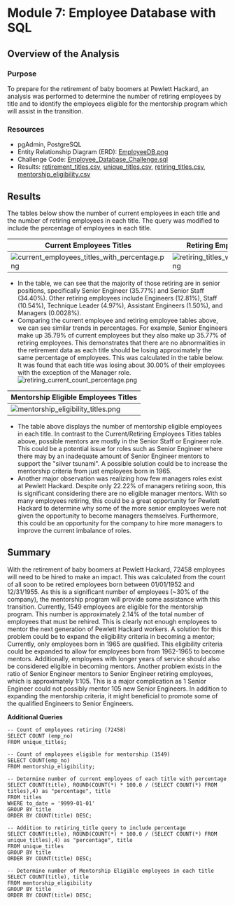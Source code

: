 # Module 7: Employee Database with SQL

## Overview of the Analysis

### Purpose
To prepare for the retirement of baby boomers at Pewlett Hackard, an analysis was performed to determine the number of retiring employees by title and to identify the employees eligible for the mentorship program which will assist in the transition. 

### Resources
* pgAdmin, PostgreSQL
* Entity Relationship Diagram (ERD): [EmployeeDB.png](https://github.com/daniel-sh-au/UofT_DataBC_Module07_Pewlett-Hackard-Analysis/blob/main/Queries/EmployeeDB.png)
* Challenge Code: [Employee_Database_Challenge.sql](https://github.com/daniel-sh-au/UofT_DataBC_Module07_Pewlett-Hackard-Analysis/blob/main/Queries/Employee_Database_Challenge.sql)
* Results: [retirement_titles.csv](https://github.com/daniel-sh-au/UofT_DataBC_Module07_Pewlett-Hackard-Analysis/blob/main/Data/retirement_titles.csv), [unique_titles.csv](https://github.com/daniel-sh-au/UofT_DataBC_Module07_Pewlett-Hackard-Analysis/blob/main/Data/unique_titles.csv), [retiring_titles.csv](https://github.com/daniel-sh-au/UofT_DataBC_Module07_Pewlett-Hackard-Analysis/blob/main/Data/retiring_titles.csv), [mentorship_eligibility.csv](https://github.com/daniel-sh-au/UofT_DataBC_Module07_Pewlett-Hackard-Analysis/blob/main/Data/mentorship_eligibility.csv)

## Results
The tables below show the number of current employees in each title and the number of retiring employees in each title. The query was modified to include the percentage of employees in each title. 

| Current Employees Titles | Retiring Employees Titles|
| ------------------------ | ------------------------ |
| ![current_employees_titles_with_percentage.png](https://github.com/daniel-sh-au/UofT_DataBC_Module07_Pewlett-Hackard-Analysis/blob/main/Resources/current_employees_titles_with_percentage.PNG) | ![retiring_titles_with_percentage.png](https://github.com/daniel-sh-au/UofT_DataBC_Module07_Pewlett-Hackard-Analysis/blob/main/Resources/retiring_titles_with_percentage.png)

* In the table, we can see that the majority of those retiring are in senior positions, specifically Senior Engineer (35.77%) and Senior Staff (34.40%). Other retiring employees include Engineers (12.81%), Staff (10.54%), Technique Leader (4.97%), Assistant Engineers (1.50%), and Managers (0.0028%). 
* Comparing the current employee and retiring employee tables above, we can see similar trends in percentages. For example, Senior Engineers make up 35.79% of current employees but they also make up 35.77% of retiring employees. This demonstrates that there are no abnormalities in the retirement data as each title should be losing approximately the same percentage of employees. This was calculated in the table below. It was found that each title was losing about 30.00% of their employees with the exception of the Manager role. 
  ![retiring_current_count_percentage.png](https://github.com/daniel-sh-au/UofT_DataBC_Module07_Pewlett-Hackard-Analysis/blob/main/Resources/retiring_current_count_percentage.PNG)

| Mentorship Eligible Employees Titles |
| ------------------------------------ |
|![mentorship_eligibility_titles.png](https://github.com/daniel-sh-au/UofT_DataBC_Module07_Pewlett-Hackard-Analysis/blob/main/Resources/mentorship_eligibility_titles.png)|
* The table above displays the number of mentorship eligible employees in each title. In contrast to the Current/Retiring Employees Titles tables above, possible mentors are mostly in the Senior Staff or Engineer role. This could be a potential issue for roles such as Senior Engineer where there may by an inadequate amount of Senior Engineer mentors to support the "silver tsunami". A possible solution could be to increase the mentorship criteria from just employees born in 1965. 
* Another major observation was realizing how few managers roles exist at Pewlett Hackard. Despite only 22.22% of managers retiring soon, this is significant considering there are no eligible manager mentors. With so many employees retiring, this could be a great opportunity for Pewlett Hackard to determine why some of the more senior employees were not given the opportunity to become managers themselves. Furthermore, this could be an opportunity for the company to hire more managers to improve the current imbalance of roles. 

## Summary
With the retirement of baby boomers at Pewlett Hackard, 72458 employees will need to be hired to make an impact. This was calculated from the count of all soon to be retired employees born between 01/01/1952 and 12/31/1955. As this is a significant number of employees (~30% of the company), the mentorship program will provide some assistance with this transition. Currently, 1549 employees are eligible for the mentorship program. This number is approximately 2.14% of the total number of employees that must be rehired. This is clearly not enough employees to mentor the next generation of Pewlett Hackard workers. A solution for this problem could be to expand the eligibility criteria in becoming a mentor; Currently, only employees born in 1965 are qualified. This eligibility criteria could be expanded to allow for employees born from 1962-1965 to become mentors. Additionally, employees with longer years of service should also be considered eligible in becoming mentors. Another problem exists in the ratio of Senior Engineer mentors to Senior Engineer retiring employees, which is approximately 1:105. This is a major complication as 1 Senior Engineer could not possibly mentor 105 new Senior Engineers. In addition to expanding the mentorship criteria, it might beneficial to promote some of the qualified Engineers to Senior Engineers. 

**Additional Queries**
```
-- Count of employees retiring (72458)
SELECT COUNT (emp_no) 
FROM unique_titles;

-- Count of employees eligible for mentorship (1549)
SELECT COUNT(emp_no) 
FROM mentorship_eligibility;

-- Determine number of current employees of each title with percentage
SELECT COUNT(title), ROUND(COUNT(*) * 100.0 / (SELECT COUNT(*) FROM titles),4) as "percentage", title
FROM titles
WHERE to_date = '9999-01-01'
GROUP BY title
ORDER BY COUNT(title) DESC;

-- Addition to retiring_title query to include percentage
SELECT COUNT(title), ROUND(COUNT(*) * 100.0 / (SELECT COUNT(*) FROM unique_titles),4) as "percentage", title
FROM unique_titles
GROUP BY title
ORDER BY COUNT(title) DESC;

-- Determine number of Mentorship Eligible employees in each title
SELECT COUNT(title), title
FROM mentorship_eligibility
GROUP BY title
ORDER BY COUNT(title) DESC;
```

